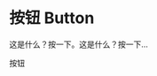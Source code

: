 <script setup>
import { ref } from 'vue'

</script>


# 按钮 Button
这是什么？按一下。这是什么？按一下...


<q-button type="primary">按钮</q-button>